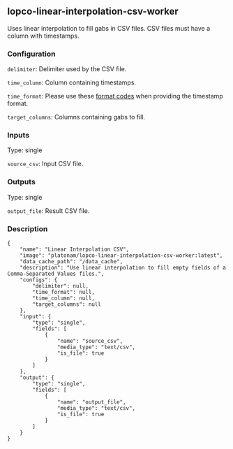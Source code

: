 ## lopco-linear-interpolation-csv-worker

Uses linear interpolation to fill gabs in CSV files. CSV files must have a column with timestamps.

### Configuration

`delimiter`: Delimiter used by the CSV file.

`time_column`: Column containing timestamps.

`time_format`: Please use these [format codes](https://docs.python.org/3/library/datetime.html#strftime-and-strptime-format-codes) when providing the timestamp format.

`target_columns`: Columns containing gabs to fill.

### Inputs

Type: single

`source_csv`: Input CSV file.

### Outputs

Type: single

`output_file`: Result CSV file.

### Description

    {
        "name": "Linear Interpolation CSV",
        "image": "platonam/lopco-linear-interpolation-csv-worker:latest",
        "data_cache_path": "/data_cache",
        "description": "Use linear interpolation to fill empty fields of a Comma-Separated Values files.",
        "configs": {
            "delimiter": null,
            "time_format": null,
            "time_column": null,
            "target_columns": null
        },
        "input": {
            "type": "single",
            "fields": [
                {
                    "name": "source_csv",
                    "media_type": "text/csv",
                    "is_file": true
                }
            ]
        },
        "output": {
            "type": "single",
            "fields": [
                {
                    "name": "output_file",
                    "media_type": "text/csv",
                    "is_file": true
                }
            ]
        }
    }
